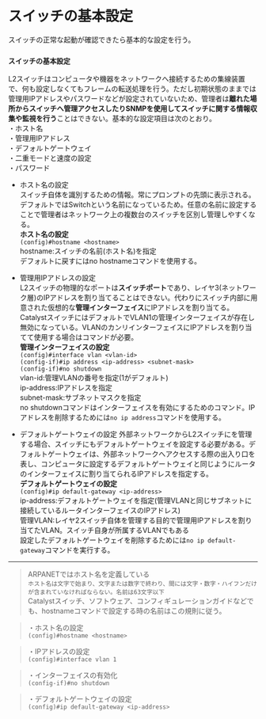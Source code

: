 # スイッチの基本設定
スイッチの正常な起動が確認できたら基本的な設定を行う。

### `スイッチの基本設定`
L2スイッチはコンピュータや機器をネットワークへ接続するための集線装置で、何も設定しなくてもフレームの転送処理を行う。ただし初期状態のままでは管理用IPアドレスやパスワードなどが設定されていないため、管理者は**離れた場所からスイッチへ管理アクセスしたりSNMPを使用してスイッチに関する情報収集や監視を行う**ことはできない。基本的な設定項目は次のとおり。  
・ホスト名  
・管理用IPアドレス  
・デフォルトゲートウェイ  
・二重モードと速度の設定  
・パスワード

- ホスト名の設定  
スイッチ自体を識別するための情報。常にプロンプトの先頭に表示される。デフォルトではSwitchという名前になっているため。任意の名前に設定することで管理者はネットワーク上の複数台のスイッチを区別し管理しやすくなる。  
**ホスト名の設定**  
`(config)#hostname <hostname>`  
hostname:スイッチの名前(ホスト名)を指定  
デフォルトに戻すにはno hostnameコマンドを使用する。

- 管理用IPアドレスの設定  
L2スイッチの物理的なポートは**スイッチポート**であり、レイヤ3(ネットワーク層)のIPアドレスを割り当てることはできない。代わりにスイッチ内部に用意された仮想的な**管理インターフェイス**にIPアドレスを割り当てる。CatalystスイッチにはデフォルトでVLAN1の管理インターフェイスが存在し無効になっている。VLANのカンリインターフェイスにIPアドレスを割り当てて使用する場合はコマンドが必要。  
**管理インターフェイスの設定**  
`(config)#interface vlan <vlan-id>`  
`(config-if)#ip address <ip-address> <subnet-mask>`  
`(config-if)#no shutdown`  
vlan-id:管理VLANの番号を指定(1がデフォルト)  
ip-address:IPアドレスを指定  
subnet-mask:サブネットマスクを指定  
no shutdownコマンドはインターフェイスを有効にするためのコマンド。IPアドレスを削除するためには`no ip address`コマンドを使用する。

- デフォルトゲートウェイの設定
外部ネットワークからL2スイッチにを管理する場合、スイッチにもデフォルトゲートウェイを設定する必要がある。デフォルトゲートウェイは、外部ネットワークへアクセスする際の出入り口を表し、コンピュータに設定するデフォルトゲートウェイと同じようにルータのインターフェイスに割り当てられるIPアドレスを指定する。  
**デフォルトゲートウェイの設定**  
`(config)#ip default-gateway <ip-address>`  
ip-address:デフォルトゲートウェイを指定(管理VLANと同じサブネットに接続しているルータインターフェイスのIPアドレス)  
管理VLAN:レイヤ2スイッチ自体を管理する目的で管理用IPアドレスを割り当てたVLAN。スイッチ自身が所属するVLANでもある  
設定したデフォルトゲートウェイを削除するためには`no ip default-gateway`コマンドを実行する。

---
> ARPANETではホスト名を定義している  
> `ホスト名は文字で始まり、文字または数字で終わり、間には文字・数字・ハイフンだけが含まれていなければならない。名前は63文字以下`  
> Catalystスイッチ、ソフトウェア、コンフィギュレーションガイドなどでも、hostnameコマンドで設定する時の名前はこの規則に従う。

> ・ホスト名の設定  
> `(config)#hostname <hostname>`

> ・IPアドレスの設定  
> `(config)#interface vlan 1`

> ・インターフェイスの有効化  
> `(config-if)#no shutdown`

> ・デフォルトゲートウェイの設定  
> `(config)#ip default-gateway <ip-address>`
